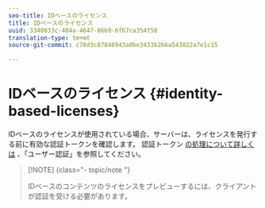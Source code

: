 ```yaml
---
seo-title: IDベースのライセンス
title: IDベースのライセンス
uuid: 3340833c-404a-4647-86b9-6f67ca354f58
translation-type: tm+mt
source-git-commit: c78d3c87848943a0be3433b2b6a543822a7e1c15

---
```



# IDベースのライセンス {#identity-based-licenses}

IDベースのライセンスが使用されている場合、サーバーは、ライセンスを発行する前に有効な認証トークンを確認します。 認証トークン [の処理について詳しくは](../../../aaxs-protecting-content/content-introduction/content-usage-rules/content-authentication/content-user-authentication.md) 、「ユーザー認証」を参照してください。

>[!NOTE] {class=&quot;- topic/note &quot;}
>
>IDベースのコンテンツのライセンスをプレビューするには、クライアントが認証を受ける必要があります。

